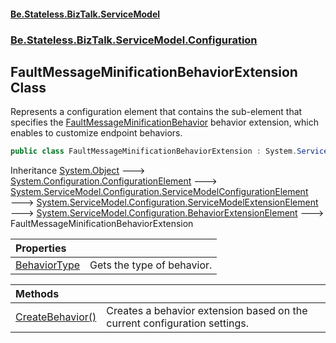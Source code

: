 #### [Be.Stateless.BizTalk.ServiceModel](README.md 'README')
### [Be.Stateless.BizTalk.ServiceModel.Configuration](Be.Stateless.BizTalk.ServiceModel.Configuration.md 'Be.Stateless.BizTalk.ServiceModel.Configuration')

## FaultMessageMinificationBehaviorExtension Class

Represents a configuration element that contains the sub-element that specifies the [FaultMessageMinificationBehavior](FaultMessageMinificationBehavior.md 'Be.Stateless.BizTalk.ServiceModel.Description.FaultMessageMinificationBehavior') behavior extension, which enables to customize endpoint behaviors.

```csharp
public class FaultMessageMinificationBehaviorExtension : System.ServiceModel.Configuration.BehaviorExtensionElement
```

Inheritance [System.Object](https://docs.microsoft.com/en-us/dotnet/api/System.Object 'System.Object') &#129106; [System.Configuration.ConfigurationElement](https://docs.microsoft.com/en-us/dotnet/api/System.Configuration.ConfigurationElement 'System.Configuration.ConfigurationElement') &#129106; [System.ServiceModel.Configuration.ServiceModelConfigurationElement](https://docs.microsoft.com/en-us/dotnet/api/System.ServiceModel.Configuration.ServiceModelConfigurationElement 'System.ServiceModel.Configuration.ServiceModelConfigurationElement') &#129106; [System.ServiceModel.Configuration.ServiceModelExtensionElement](https://docs.microsoft.com/en-us/dotnet/api/System.ServiceModel.Configuration.ServiceModelExtensionElement 'System.ServiceModel.Configuration.ServiceModelExtensionElement') &#129106; [System.ServiceModel.Configuration.BehaviorExtensionElement](https://docs.microsoft.com/en-us/dotnet/api/System.ServiceModel.Configuration.BehaviorExtensionElement 'System.ServiceModel.Configuration.BehaviorExtensionElement') &#129106; FaultMessageMinificationBehaviorExtension

| Properties | |
| :--- | :--- |
| [BehaviorType](FaultMessageMinificationBehaviorExtension.BehaviorType.md 'Be.Stateless.BizTalk.ServiceModel.Configuration.FaultMessageMinificationBehaviorExtension.BehaviorType') | Gets the type of behavior. |

| Methods | |
| :--- | :--- |
| [CreateBehavior()](FaultMessageMinificationBehaviorExtension.CreateBehavior().md 'Be.Stateless.BizTalk.ServiceModel.Configuration.FaultMessageMinificationBehaviorExtension.CreateBehavior()') | Creates a behavior extension based on the current configuration settings. |
